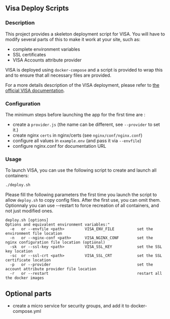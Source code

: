 ## Visa Deploy Scripts

### Description

This project provides a skeleton deployment script for VISA. You will have to modify several parts of this to make it work at your site, such as:

- complete environment variables
- SSL certificates
- VISA Accounts attribute provider

VISA is deployed using `docker-compose` and a script is provided to wrap this and to ensure that all necessary files are provided.

For a more details description of the VISA deployment, please refer to [the official VISA documentation](https://visa.readthedocs.io/en/latest/).

### Configuration

The minimum steps before launching the app for the first time are :

- create a `provider.js` (the name can be different, see `--provider` to set it.)
- create nginx `certs` in nginx/certs (see `nginx/conf/nginx.conf`)
- configure all values in `example.env` (and pass it via `--envfile`)
- configure nginx.conf for documentation URL

### Usage

To launch VISA, you can use the following script to create and launch all containers:

```bash
./deploy.sh
```

Please fill the following parameters the first time you launch the script to allow `deploy.sh` to copy config files.
After the first use, you can omit them. Optionnaly you can use --restart to force recreation of all containers, and not just modified ones.

```
deploy.sh [options]
Options and equivalent environment variables:"
  -e   or --envfile <path>         VISA_ENV_FILE          set the environment file location
  -n   or --nginx-conf <path>      VISA_NGINX_CONF        set the nginx configuration file location (optional)
  -sk  or --ssl-key <path>         VISA_SSL_KEY           set the SSL key location
  -sc  or --ssl-crt <path>         VISA_SSL_CRT           set the SSL certificate location
  -p   or --provider                                      set the account attribute provider file location
  -r   or --restart                                       restart all the docker images
```

## Optional parts

- create a micro service for security groups, and add it to docker-compose.yml
